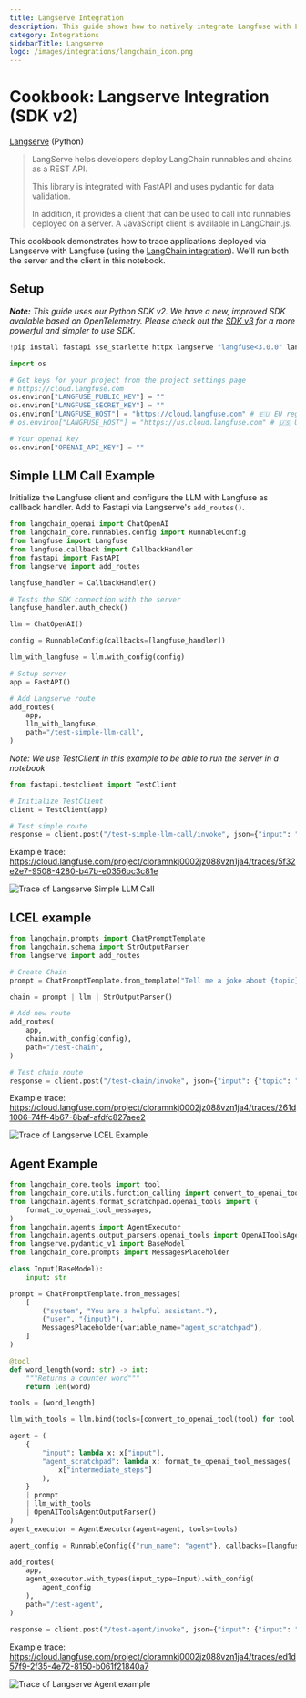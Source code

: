 ```yaml
---
title: Langserve Integration
description: This guide shows how to natively integrate Langfuse with LangChain's Langserve for observability, metrics, evals, prompt management, playground, datasets.
category: Integrations
sidebarTitle: Langserve
logo: /images/integrations/langchain_icon.png
---
```


# Cookbook: Langserve Integration (SDK v2)

[Langserve](https://python.langchain.com/docs/langserve/) (Python)
> LangServe helps developers deploy LangChain runnables and chains as a REST API.
>
> This library is integrated with FastAPI and uses pydantic for data validation.
>
> In addition, it provides a client that can be used to call into runnables deployed on a server. A JavaScript client is available in LangChain.js.

This cookbook demonstrates how to trace applications deployed via Langserve with Langfuse (using the [LangChain integration](https://langfuse.com/docs/integrations/langchain)). We'll run both the server and the client in this notebook.

## Setup

_**Note:** This guide uses our Python SDK v2. We have a new, improved SDK available based on OpenTelemetry. Please check out the [SDK v3](https://langfuse.com/docs/sdk/python/sdk-v3) for a more powerful and simpler to use SDK._


```python
!pip install fastapi sse_starlette httpx langserve "langfuse<3.0.0" langchain-openai langchain
```


```python
import os

# Get keys for your project from the project settings page
# https://cloud.langfuse.com
os.environ["LANGFUSE_PUBLIC_KEY"] = ""
os.environ["LANGFUSE_SECRET_KEY"] = ""
os.environ["LANGFUSE_HOST"] = "https://cloud.langfuse.com" # 🇪🇺 EU region
# os.environ["LANGFUSE_HOST"] = "https://us.cloud.langfuse.com" # 🇺🇸 US region

# Your openai key
os.environ["OPENAI_API_KEY"] = ""
```

## Simple LLM Call Example

Initialize the Langfuse client and configure the LLM with Langfuse as callback handler. Add to Fastapi via Langserve's `add_routes()`.


```python
from langchain_openai import ChatOpenAI
from langchain_core.runnables.config import RunnableConfig
from langfuse import Langfuse
from langfuse.callback import CallbackHandler
from fastapi import FastAPI
from langserve import add_routes

langfuse_handler = CallbackHandler()

# Tests the SDK connection with the server
langfuse_handler.auth_check()

llm = ChatOpenAI()

config = RunnableConfig(callbacks=[langfuse_handler])

llm_with_langfuse = llm.with_config(config)

# Setup server
app = FastAPI()

# Add Langserve route
add_routes(
    app,
    llm_with_langfuse,
    path="/test-simple-llm-call",
)
```



*Note: We use TestClient in this example to be able to run the server in a notebook*


```python
from fastapi.testclient import TestClient

# Initialize TestClient
client = TestClient(app)

# Test simple route
response = client.post("/test-simple-llm-call/invoke", json={"input": "Tell me a joke?"})
```

Example trace: https://cloud.langfuse.com/project/cloramnkj0002jz088vzn1ja4/traces/5f32e2e7-9508-4280-b47b-e0356bc3c81e

![Trace of Langserve Simple LLM Call](https://langfuse.com/images/cookbook/integration_langserve_simple.png)

## LCEL example


```python
from langchain.prompts import ChatPromptTemplate
from langchain.schema import StrOutputParser
from langserve import add_routes

# Create Chain
prompt = ChatPromptTemplate.from_template("Tell me a joke about {topic}")

chain = prompt | llm | StrOutputParser()

# Add new route
add_routes(
    app,
    chain.with_config(config),
    path="/test-chain",
)

# Test chain route
response = client.post("/test-chain/invoke", json={"input": {"topic": "Berlin"}})
```

Example trace: https://cloud.langfuse.com/project/cloramnkj0002jz088vzn1ja4/traces/261d1006-74ff-4b67-8baf-afdfc827aee2

![Trace of Langserve LCEL Example](https://langfuse.com/images/cookbook/integration_langserve_chain.png)

## Agent Example


```python
from langchain_core.tools import tool
from langchain_core.utils.function_calling import convert_to_openai_tool
from langchain.agents.format_scratchpad.openai_tools import (
    format_to_openai_tool_messages,
)
from langchain.agents import AgentExecutor
from langchain.agents.output_parsers.openai_tools import OpenAIToolsAgentOutputParser
from langserve.pydantic_v1 import BaseModel
from langchain_core.prompts import MessagesPlaceholder

class Input(BaseModel):
    input: str

prompt = ChatPromptTemplate.from_messages(
    [
        ("system", "You are a helpful assistant."),
        ("user", "{input}"),
        MessagesPlaceholder(variable_name="agent_scratchpad"),
    ]
)

@tool
def word_length(word: str) -> int:
    """Returns a counter word"""
    return len(word)

tools = [word_length]

llm_with_tools = llm.bind(tools=[convert_to_openai_tool(tool) for tool in tools])

agent = (
    {
        "input": lambda x: x["input"],
        "agent_scratchpad": lambda x: format_to_openai_tool_messages(
            x["intermediate_steps"]
        ),
    }
    | prompt
    | llm_with_tools
    | OpenAIToolsAgentOutputParser()
)
agent_executor = AgentExecutor(agent=agent, tools=tools)

agent_config = RunnableConfig({"run_name": "agent"}, callbacks=[langfuse_handler])

add_routes(
    app,
    agent_executor.with_types(input_type=Input).with_config(
        agent_config
    ),
    path="/test-agent",
)

response = client.post("/test-agent/invoke", json={"input": {"input": "How long is Leonardo DiCaprios last name?"}})
```

Example trace: https://cloud.langfuse.com/project/cloramnkj0002jz088vzn1ja4/traces/ed1d57f9-2f35-4e72-8150-b061f21840a7

![Trace of Langserve Agent example](https://langfuse.com/images/cookbook/integration_langserve_agent.png)
